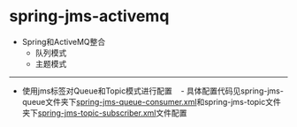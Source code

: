 # spring-jms-activemq

* Spring和ActiveMQ整合
  * 队列模式
  * 主题模式


-----------------------------------
* 使用jms标签对Queue和Topic模式进行配置
    - 具体配置代码见spring-jms-queue文件夹下[spring-jms-queue-consumer.xml](https://github.com/caychen/spring-jms-activemq/blob/master/src/main/resources/spring-jms-queue/spring-jms-queue-consumer.xml)和spring-jms-topic文件夹下[spring-jms-topic-subscriber.xml](https://github.com/caychen/spring-jms-activemq/blob/master/src/main/resources/spring-jms-topic/spring-jms-topic-subscriber.xml)文件配置
